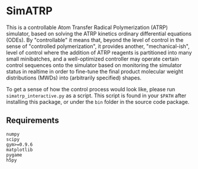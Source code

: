 # SimATRP

This is a controllable Atom Transfer Radical Polymerization (ATRP) simulator, based on solving the ATRP kinetics ordinary differential equations (ODEs).  By "controllable" it means that, beyond the level of control in the sense of "controlled polymerization", it provides another, "mechanical-ish", level of control where the addition of ATRP reagents is partitioned into many small minibatches, and a well-optimized controller may operate certain control sequences onto the simulator based on monitoring the simulator status in realtime in order to fine-tune the final product molecular weight distributions (MWDs) into (arbitrarily specified) shapes.

To get a sense of how the control process would look like, please run `simatrp_interactive.py` as a script.  This script is found in your `$PATH` after installing this package, or under the `bin` folder in the source code package.

## Requirements
```
numpy
scipy
gym>=0.9.6
matplotlib
pygame
h5py
```
